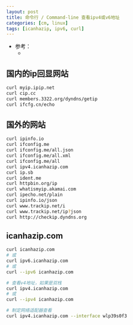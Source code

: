 ```yaml
---
layout: post
title: 命令行 / Command-line 查看ipv4或v6地址
categories: [cm, linux]
tags: [icanhazip, ipv6, curl]
---
```


* 参考： 
    * []()



## 国内的ip回显网站

~~~sh
curl myip.ipip.net
curl cip.cc
curl members.3322.org/dyndns/getip
curl ifcfg.cn/echo
~~~


## 国外的网站

~~~sh
curl ipinfo.io
curl ifconfig.me
curl ifconfig.me/all.json
curl ifconfig.me/all.xml
curl ifconfig.me/all
curl ipv4.icanhazip.com
curl ip.sb
curl ident.me
curl httpbin.org/ip
curl whatismyip.akamai.com
curl ipecho.net/plain
curl ipinfo.io/json
curl www.trackip.net/i
curl www.trackip.net/ip?json
curl http://checkip.dyndns.org
~~~




## icanhazip.com

~~~sh
curl icanhazip.com
# 或
curl ipv6.icanhazip.com
# 或
curl --ipv6 icanhazip.com

# 查看v4地址，如果是双栈
curl ipv4.icanhazip.com
# 或
curl --ipv4 icanhazip.com

# 制定网络适配器查看
curl ipv4.icanhazip.com --interface wlp39s0f3
~~~












